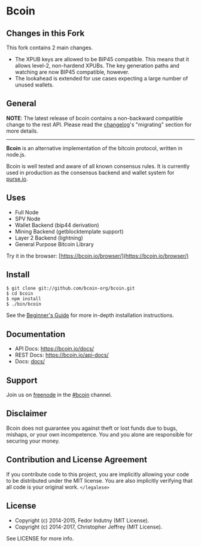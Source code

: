# Bcoin

## Changes in this Fork

This fork contains 2 main changes.
- The XPUB keys are allowed to be BIP45 compatible.  This means that it allows level-2, non-hardend XPUBs.  The key generation paths and watching are now BIP45 compatible, however.
- The lookahead is extended for use cases expecting a large number of unused wallets.

## General 
__NOTE__: The latest release of bcoin contains a non-backward compatible change
to the rest API. Please read the [changelog]'s "migrating" section for more
details.

---

**Bcoin** is an alternative implementation of the bitcoin protocol, written in
node.js.

Bcoin is well tested and aware of all known consensus rules. It is currently
used in production as the consensus backend and wallet system for
[purse.io][purse].

## Uses

- Full Node
- SPV Node
- Wallet Backend (bip44 derivation)
- Mining Backend (getblocktemplate support)
- Layer 2 Backend (lightning)
- General Purpose Bitcoin Library

Try it in the browser: [https://bcoin.io/browser/](https://bcoin.io/browser/)

## Install

```
$ git clone git://github.com/bcoin-org/bcoin.git
$ cd bcoin
$ npm install
$ ./bin/bcoin
```

See the [Beginner's Guide][guide] for more in-depth installation instructions.

## Documentation

- API Docs: https://bcoin.io/docs/
- REST Docs: https://bcoin.io/api-docs/
- Docs: [docs/](docs/README.md)

## Support

Join us on [freenode][freenode] in the [#bcoin][irc] channel.

## Disclaimer

Bcoin does not guarantee you against theft or lost funds due to bugs, mishaps,
or your own incompetence. You and you alone are responsible for securing your
money.

## Contribution and License Agreement

If you contribute code to this project, you are implicitly allowing your code
to be distributed under the MIT license. You are also implicitly verifying that
all code is your original work. `</legalese>`

## License

- Copyright (c) 2014-2015, Fedor Indutny (MIT License).
- Copyright (c) 2014-2017, Christopher Jeffrey (MIT License).

See LICENSE for more info.

[purse]: https://purse.io
[guide]: https://github.com/bcoin-org/bcoin/blob/master/docs/Beginner's-Guide.md
[freenode]: https://freenode.net/
[irc]: irc://irc.freenode.net/bcoin
[changelog]: https://github.com/bcoin-org/bcoin/blob/master/CHANGELOG.md

[coverage-status-img]: https://codecov.io/gh/bcoin-org/bcoin/badge.svg?branch=master
[coverage-status-url]: https://codecov.io/gh/bcoin-org/bcoin?branch=master
[circleci-status-img]: https://circleci.com/gh/bcoin-org/bcoin/tree/master.svg?style=shield
[circleci-status-url]: https://circleci.com/gh/bcoin-org/bcoin/tree/master
